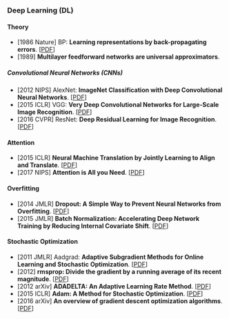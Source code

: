 ### Deep Learning (DL)

#### Theory

* [1986 Nature] BP: **Learning representations by back-propagating errors**. [[PDF](https://www.nature.com/articles/323533a0.pdf)]
* [1989] **Multilayer feedforward networks are universal approximators**.

##### Convolutional Neural Networks (CNNs)

* [2012 NIPS] AlexNet: **ImageNet Classification with Deep Convolutional Neural Networks**. [[PDF](https://proceedings.neurips.cc/paper/2012/file/c399862d3b9d6b76c8436e924a68c45b-Paper.pdf)]
* [2015 ICLR] VGG: **Very Deep Convolutional Networks for Large-Scale Image Recognition**. [[PDF](https://arxiv.org/pdf/1409.1556.pdf)]
* [2016 CVPR] ResNet: **Deep Residual Learning for Image Recognition**. [[PDF](https://arxiv.org/pdf/1512.03385.pdf)]

#### Attention

* [2015 ICLR] **Neural Machine Translation by Jointly Learning to Align and Translate**. [[PDF](https://arxiv.org/pdf/1409.0473.pdf)]
* [2017 NIPS] **Attention is All you Need**. [[PDF](https://proceedings.neurips.cc/paper/2017/file/3f5ee243547dee91fbd053c1c4a845aa-Paper.pdf)]

#### Overfitting

* [2014 JMLR] **Dropout: A Simple Way to Prevent Neural Networks from Overfitting**. [[PDF](https://www.jmlr.org/papers/volume15/srivastava14a/srivastava14a.pdf)]
* [2015 JMLR] **Batch Normalization: Accelerating Deep Network Training by Reducing Internal Covariate Shift**. [[PDF](http://proceedings.mlr.press/v37/ioffe15.pdf)]

#### Stochastic Optimization

* [2011 JMLR] Aadgrad: **Adaptive Subgradient Methods for Online Learning and Stochastic Optimization**. [[PDF](https://www.jmlr.org/papers/volume12/duchi11a/duchi11a.pdf)]
* [2012] **rmsprop: Divide the gradient by a running average of its recent magnitude**. [[PDF](http://www.cs.toronto.edu/~tijmen/csc321/slides/lecture_slides_lec6.pdf)]
* [2012 arXiv] **ADADELTA: An Adaptive Learning Rate Method**. [[PDF](https://arxiv.org/pdf/1212.5701.pdf)]
* [2015 ICLR] **Adam: A Method for Stochastic Optimization**. [[PDF](https://arxiv.org/pdf/1412.6980.pdf)]
* [2016 arXiv] **An overview of gradient descent optimization algorithms**. [[PDF](https://arxiv.org/pdf/1609.04747.pdf)]
